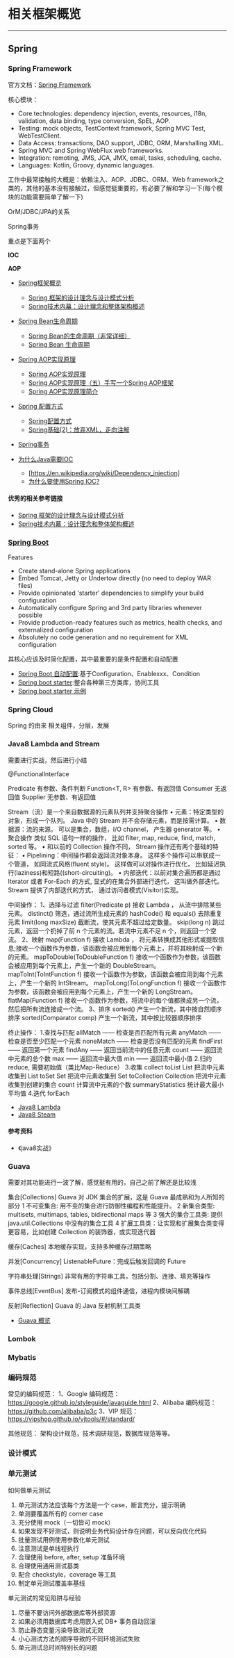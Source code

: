 # 相关框架概览
***
## Spring
### Spring Framework
官方文档：[Spring Framework](https://spring.io/projects/spring-framework)

核心模块：

- Core technologies: dependency injection, events, resources, i18n, validation, data binding, type conversion, SpEL, AOP.
- Testing: mock objects, TestContext framework, Spring MVC Test, WebTestClient.
- Data Access: transactions, DAO support, JDBC, ORM, Marshalling XML.
- Spring MVC and Spring WebFlux web frameworks.
- Integration: remoting, JMS, JCA, JMX, email, tasks, scheduling, cache.
- Languages: Kotlin, Groovy, dynamic languages.

工作中最常接触的大概是：依赖注入、AOP、JDBC、ORM、Web framework之类的，其他的基本没有接触过，但感觉挺重要的，有必要了解和学习一下(每个模块的功能需要简单了解一下)

OrM/JDBC/JPA的关系

Spring事务

重点是下面两个

**IOC**

**AOP**

- [Spring框架概览]()
  - [Spring 框架的设计理念与设计模式分析](https://developer.ibm.com/zh/languages/java/articles/j-lo-spring-principle/)
  - [Spring技术内幕：设计理念和整体架构概述](https://cloud.tencent.com/developer/article/1156954)
- [Spring Bean生命周期]()
    - [Spring Bean的生命周期（非常详细）](https://www.cnblogs.com/zrtqsk/p/3735273.html)
    - [Spring Bean 生命周期](https://crossoverjie.top/2018/03/21/spring/spring-bean-lifecycle/)
- [Spring AOP实现原理]()
  - [Spring AOP实现原理](https://juejin.cn/post/6844903604118093831)
  - [Spring AOP实现原理（五）手写一个Spring AOP框架](https://juejin.cn/post/6850418115131097102)
  - [Spring AOP实现原理简介](https://zhuanlan.zhihu.com/p/106478568)
- [Spring 配置方式]()
  - [Spring配置方式](https://www.cnblogs.com/maosonglin/p/10640566.html)
  - [Spring基础(2)：放弃XML，走向注解](https://zhuanlan.zhihu.com/p/72668451)

- [Spring事务]()

- [为什么Java需要IOC]()
  - [https://en.wikipedia.org/wiki/Dependency_injection]
  - [为什么要使用Spring IOC?](https://juejin.cn/post/6844903940127981575)

#### 优秀的相关参考链接
- [Spring 框架的设计理念与设计模式分析](https://developer.ibm.com/zh/languages/java/articles/j-lo-spring-principle/)
- [Spring技术内幕：设计理念和整体架构概述](https://cloud.tencent.com/developer/article/1156954)

### [Spring Boot](https://spring.io/projects/spring-boot)
Features

- Create stand-alone Spring applications
- Embed Tomcat, Jetty or Undertow directly (no need to deploy WAR files)
- Provide opinionated 'starter' dependencies to simplify your build configuration
- Automatically configure Spring and 3rd party libraries whenever possible
- Provide production-ready features such as metrics, health checks, and externalized configuration
- Absolutely no code generation and no requirement for XML configuration

其核心应该及时简化配置，其中最重要的是条件配置和自动配置

- [Spring Boot 自动配置]():基于Configuration、Enablexxx、Condition
- [Spring boot starter]():整合各种第三方类库，协同工具
- [Spring boot starter 示例]()

### Spring Cloud
Spring 的由来
相关组件，分层，发展

### Java8 Lambda and Stream
需要进行实战，然后进行小结

@FunctionalInterface

Predicate<T> 有参数、条件判断
Function<T, R> 有参数、有返回值
Consumer<T> 无返回值
Supplier<T> 无参数、有返回值

Stream（流）是一个来自数据源的元素队列并支持聚合操作
• 元素：特定类型的对象，形成一个队列。 Java 中的 Stream 并不会存储元素，而是按需计算。
• 数据源：流的来源。 可以是集合，数组，I/O channel， 产生器 generator 等。
• 聚合操作 类似 SQL 语句一样的操作， 比如 filter, map, reduce, find, match, sorted 等。
• 和以前的 Collection 操作不同， Stream 操作还有两个基础的特征：
• Pipelining：中间操作都会返回流对象本身。 这样多个操作可以串联成一个管道， 如同流式风格(fluent style)。 这样做可以对操作进行优化， 比如延迟执行(laziness)和短路((short-circuiting)。
• 内部迭代：以前对集合遍历都是通过 Iterator 或者 For-Each 的方式, 显式的在集合外部进行迭代， 这叫做外部迭代。 Stream 提供了内部迭代的方式， 通过访问者模式(Visitor)实现。

中间操作：
1、选择与过滤
filter(Predicate p) 接收 Lambda ， 从流中排除某些元素。
distinct() 筛选，通过流所生成元素的 hashCode() 和 equals() 去除重复元素
limit(long maxSize) 截断流，使其元素不超过给定数量。
skip(long n) 跳过元素，返回一个扔掉了前 n 个元素的流。若流中元素不足 n 个，则返回一个空流。
2、映射
map(Function f) 接收 Lambda ， 将元素转换成其他形式或提取信息;接收一个函数作为参数，该函数会被应用到每个元素上，并将其映射成一个新的元素。
mapToDouble(ToDoubleFunction f) 接收一个函数作为参数，该函数会被应用到每个元素上，产生一个新的 DoubleStream。
mapToInt(ToIntFunction f) 接收一个函数作为参数，该函数会被应用到每个元素上，产生一个新的 IntStream。
mapToLong(ToLongFunction f) 接收一个函数作为参数，该函数会被应用到每个元素上，产生一个新的 LongStream。
flatMap(Function f) 接收一个函数作为参数，将流中的每个值都换成另一个流，然后把所有流连接成一个流。
3、排序
sorted() 产生一个新流，其中按自然顺序排序
sorted(Comparator comp) 产生一个新流，其中按比较器顺序排序

终止操作：
1.查找与匹配
    allMatch —— 检查是否匹配所有元素
    anyMatch —— 检查是否至少匹配一个元素
    noneMatch —— 检查是否没有匹配的元素
    findFirst —— 返回第一个元素
    findAny —— 返回当前流中的任意元素
    count —— 返回流中元素的总个数
    max —— 返回流中最大值
    min —— 返回流中最小值
2.归约 reduce, 需要初始值（类比Map-Reduce）
3.收集 collect
    toList List<T> 把流中元素收集到 List
    toSet Set<T> 把流中元素收集到 Set
    toCollection Collection<T> 把流中元素收集到创建的集合
    count 计算流中元素的个数
    summaryStatistics 统计最大最小平均值
4.迭代 forEach

- [Java8 Lambda]()
- [Java8 Steam]()

#### 参考资料
- 《java8实战》

### Guava
需要对其功能进行一波了解，感觉挺有用的，自己之前了解还是比较浅

集合[Collections]
Guava 对 JDK 集合的扩展，这是 Guava 最成熟和为人所知的部分
1 不可变集合: 用不变的集合进行防御性编程和性能提升。
2 新集合类型: multisets, multimaps, tables, bidirectional maps 等
3 强大的集合工具类: 提供 java.util.Collections 中没有的集合工具
4 扩展工具类：让实现和扩展集合类变得更容易，比如创建 Collection 的装饰器，或实现迭代器

缓存[Caches]
本地缓存实现，支持多种缓存过期策略

并发[Concurrency]
ListenableFuture：完成后触发回调的 Future

字符串处理[Strings]
非常有用的字符串工具，包括分割、连接、填充等操作

事件总线[EventBus]
发布-订阅模式的组件通信，进程内模块间解耦

反射[Reflection]
Guava 的 Java 反射机制工具类

- [Guava 概览]()

### Lombok

### Mybatis

### 编码规范
常见的编码规范：
1、Google 编码规范：https://google.github.io/styleguide/javaguide.html
2、Alibaba 编码规范：https://github.com/alibaba/p3c
3、VIP 规范：https://vipshop.github.io/vjtools/#/standard/

其他规范：
架构设计规范，技术调研规范，数据库规范等等。

### 设计模式

### 单元测试
如何做单元测试
1. 单元测试方法应该每个方法是一个 case，断言充分，提示明确
2. 单测要覆盖所有的 corner case
3. 充分使用 mock（一切皆可 mock）
4. 如果发现不好测试，则说明业务代码设计存在问题，可以反向优化代码
5. 批量测试用例使用参数化单元测试
6. 注意测试是单线程执行
7. 合理使用 before, after, setup 准备环境
8. 合理使用通用测试基类
9. 配合 checkstyle，coverage 等工具
10. 制定单元测试覆盖率基线

单元测试的常见陷阱与经验
1. 尽量不要访问外部数据库等外部资源
2. 如果必须用数据库考虑用嵌入式 DB+ 事务自动回滚
3. 防止静态变量污染导致测试无效
4. 小心测试方法的顺序导致的不同环境测试失败
5. 单元测试总时间特别长的问题